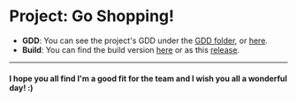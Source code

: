 # Project: Go Shopping!
* __GDD__: You can see the project's GDD under the [GDD folder](GDD), or [here](Project_Go_Shopping.pdf).
* __Build__: You can find the build version [here](_Build) or as this [release](https://github.com/ArthurJVNB/Project-Go-Shopping-/releases).

---

#### I hope you all find I'm a good fit for the team and I wish you all a wonderful day! :)
